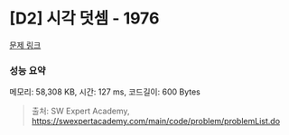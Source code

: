 # [D2] 시각 덧셈 - 1976 

[문제 링크](https://swexpertacademy.com/main/code/problem/problemDetail.do?contestProbId=AV5PttaaAZIDFAUq) 

### 성능 요약

메모리: 58,308 KB, 시간: 127 ms, 코드길이: 600 Bytes



> 출처: SW Expert Academy, https://swexpertacademy.com/main/code/problem/problemList.do